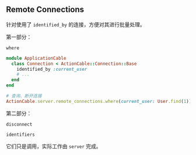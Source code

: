 ## Remote Connections

针对使用了 `identified_by` 的连接，方便对其进行批量处理。

第一部分：

```
where
```

```ruby
module ApplicationCable
  class Connection < ActionCable::Connection::Base
    identified_by :current_user
    # ...
  end
end

# 查询、断开连接
ActionCable.server.remote_connections.where(current_user: User.find(1)).disconnect
```

第二部分：

```
disconnect
```

```
identifiers
```

它们只是调用，实际工作由 `server` 完成。